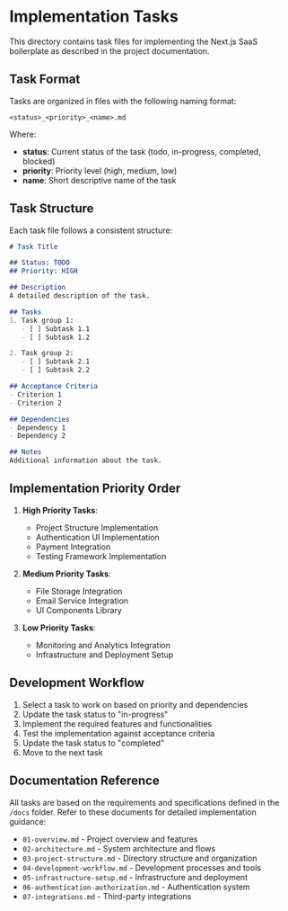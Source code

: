 # Implementation Tasks

This directory contains task files for implementing the Next.js SaaS boilerplate as described in the project documentation.

## Task Format

Tasks are organized in files with the following naming format:
```
<status>_<priority>_<name>.md
```

Where:
- **status**: Current status of the task (todo, in-progress, completed, blocked)
- **priority**: Priority level (high, medium, low)
- **name**: Short descriptive name of the task

## Task Structure

Each task file follows a consistent structure:

```markdown
# Task Title

## Status: TODO
## Priority: HIGH

## Description
A detailed description of the task.

## Tasks
1. Task group 1:
   - [ ] Subtask 1.1
   - [ ] Subtask 1.2

2. Task group 2:
   - [ ] Subtask 2.1
   - [ ] Subtask 2.2

## Acceptance Criteria
- Criterion 1
- Criterion 2

## Dependencies
- Dependency 1
- Dependency 2

## Notes
Additional information about the task.
```

## Implementation Priority Order

1. **High Priority Tasks**:
   - Project Structure Implementation
   - Authentication UI Implementation
   - Payment Integration
   - Testing Framework Implementation

2. **Medium Priority Tasks**:
   - File Storage Integration
   - Email Service Integration
   - UI Components Library

3. **Low Priority Tasks**:
   - Monitoring and Analytics Integration
   - Infrastructure and Deployment Setup

## Development Workflow

1. Select a task to work on based on priority and dependencies
2. Update the task status to "in-progress"
3. Implement the required features and functionalities
4. Test the implementation against acceptance criteria
5. Update the task status to "completed"
6. Move to the next task

## Documentation Reference

All tasks are based on the requirements and specifications defined in the `/docs` folder. Refer to these documents for detailed implementation guidance:

- `01-overview.md` - Project overview and features
- `02-architecture.md` - System architecture and flows
- `03-project-structure.md` - Directory structure and organization
- `04-development-workflow.md` - Development processes and tools
- `05-infrastructure-setup.md` - Infrastructure and deployment
- `06-authentication-authorization.md` - Authentication system
- `07-integrations.md` - Third-party integrations